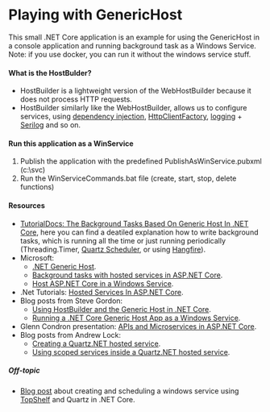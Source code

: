 # Playing with GenericHost

This small .NET Core application is an example for using the GenericHost in a console application and running background task as a Windows Service.
Note: if you use docker, you can run it without the windows service stuff.

#### What is the HostBulder?

- HostBuilder is a lightweight version of the WebHostBuilder because it does not process HTTP requests.
- HostBuilder similarly like the WebHostBuilder, allows us to configure services, using [dependency injection](https://docs.microsoft.com/en-ie/aspnet/core/fundamentals/dependency-injection?view=aspnetcore-2.2 "dependency injection"), [HttpClientFactory](https://docs.microsoft.com/en-ie/aspnet/core/fundamentals/http-requests?view=aspnetcore-2.2 "HttpClientFactory"), [logging](https://docs.microsoft.com/en-ie/aspnet/core/fundamentals/logging/?view=aspnetcore-2.2 "logging") + [Serilog](https://github.com/serilog/serilog-extensions-hosting "Serilog") and so on.

#### Run this application as a WinService

1. Publish the application with the predefined PublishAsWinService.pubxml (c:\svc)
2. Run the WinServiceCommands.bat file (create, start, stop, delete functions)

#### Resources

- [TutorialDocs: The Background Tasks Based On Generic Host In .NET Core](https://www.tutorialdocs.com/article/dotnet-generic-host.html "TutorialDocs: The Background Tasks Based On Generic Host In .NET Core"), here you can find a deatiled explanation how to write background tasks, which is running all the time or just running periodically (Threading.Timer, [Quartz Scheduler](https://www.quartz-scheduler.net/ "Quartz Scheduler"), or using [Hangfire](https://www.hangfire.io "Hangfire")).
- Microsoft:
  - [.NET Generic Host](https://docs.microsoft.com/en-ie/aspnet/core/fundamentals/host/generic-host?view=aspnetcore-2.2 ".NET Generic Host").
  - [Background tasks with hosted services in ASP.NET Core](https://docs.microsoft.com/en-ie/aspnet/core/fundamentals/host/hosted-services?view=aspnetcore-2.2 "Background tasks with hosted services in ASP.NET Core").
  - [Host ASP.NET Core in a Windows Service](https://docs.microsoft.com/en-us/aspnet/core/host-and-deploy/windows-service?view=aspnetcore-2.2 "Microsoft: Host ASP.NET Core in a Windows Service").
- .Net Tutorials: [Hosted Services In ASP.NET Core](https://dotnetcoretutorials.com/2019/01/13/hosted-services-in-asp-net-core "Hosted Services In ASP.NET Core").
- Blog posts from Steve Gordon:
  - [Using HostBuilder and the Generic Host in .NET Core](https://www.stevejgordon.co.uk/using-generic-host-in-dotnet-core-console-based-microservices "Using HostBuilder and the Generic Host in .NET Core").
  - [Running a .NET Core Generic Host App as a Windows Service](https://www.stevejgordon.co.uk/running-net-core-generic-host-applications-as-a-windows-service "Running a .NET Core Generic Host App as a Windows Service").
- Glenn Condron presentation: [APIs and Microservices in ASP.NET Core](https://youtu.be/dUdGcogYkss?t=1404 "APIs and Microservices in ASP.NET Core Today and Tomorrow").
- Blog posts from Andrew Lock:
  - [Creating a Quartz.NET hosted service](https://andrewlock.net/creating-a-quartz-net-hosted-service-with-asp-net-core/ "Creating a Quartz.NET hosted service").
  - [Using scoped services inside a Quartz.NET hosted service](https://andrewlock.net/using-scoped-services-inside-a-quartz-net-hosted-service-with-asp-net-core/ "Using scoped services inside a Quartz.NET hosted service").

##### Off-topic
- [Blog post](https://medium.com/cheranga/creating-and-scheduling-a-windows-service-using-topshelf-and-quartz-in-net-core-aae68b8390c "Blog post") about creating and scheduling a windows service using [TopShelf](http://topshelf-project.com/ "TopShelf") and Quartz in .NET Core.